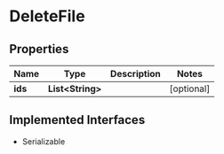 

# DeleteFile


## Properties

Name | Type | Description | Notes
------------ | ------------- | ------------- | -------------
**ids** | **List&lt;String&gt;** |  |  [optional]


## Implemented Interfaces

* Serializable


